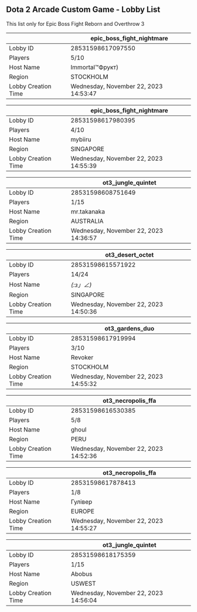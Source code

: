 ## Dota 2 Arcade Custom Game - Lobby List

This list only for Epic Boss Fight Reborn and Overthrow 3

|  | epic_boss_fight_nightmare |
| ------ | ------ |
| Lobby ID | 28531598617097550 |
| Players | 5/10 |
| Host Name | Immortal™Фрукт) |
| Region | STOCKHOLM |
| Lobby Creation Time | Wednesday, November 22, 2023 14:53:47 |


|  | epic_boss_fight_nightmare |
| ------ | ------ |
| Lobby ID | 28531598617980395 |
| Players | 4/10 |
| Host Name | mybiiru |
| Region | SINGAPORE |
| Lobby Creation Time | Wednesday, November 22, 2023 14:55:39 |


|  | ot3_jungle_quintet |
| ------ | ------ |
| Lobby ID | 28531598608751649 |
| Players | 1/15 |
| Host Name | mr.takanaka |
| Region | AUSTRALIA |
| Lobby Creation Time | Wednesday, November 22, 2023 14:36:57 |


|  | ot3_desert_octet |
| ------ | ------ |
| Lobby ID | 28531598615571922 |
| Players | 14/24 |
| Host Name | _(:з」∠)_ |
| Region | SINGAPORE |
| Lobby Creation Time | Wednesday, November 22, 2023 14:50:36 |


|  | ot3_gardens_duo |
| ------ | ------ |
| Lobby ID | 28531598617919994 |
| Players | 3/10 |
| Host Name | Revoker |
| Region | STOCKHOLM |
| Lobby Creation Time | Wednesday, November 22, 2023 14:55:32 |


|  | ot3_necropolis_ffa |
| ------ | ------ |
| Lobby ID | 28531598616530385 |
| Players | 5/8 |
| Host Name | ghoul |
| Region | PERU |
| Lobby Creation Time | Wednesday, November 22, 2023 14:52:36 |


|  | ot3_necropolis_ffa |
| ------ | ------ |
| Lobby ID | 28531598617878413 |
| Players | 1/8 |
| Host Name | Гулівер |
| Region | EUROPE |
| Lobby Creation Time | Wednesday, November 22, 2023 14:55:27 |


|  | ot3_jungle_quintet |
| ------ | ------ |
| Lobby ID | 28531598618175359 |
| Players | 1/15 |
| Host Name | Abobus |
| Region | USWEST |
| Lobby Creation Time | Wednesday, November 22, 2023 14:56:04 |


